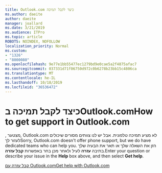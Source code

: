 ```yaml
---
title: Outlook.com כיצד לקבל תמיכה
ms.author: daeite
author: daeite
manager: joallard
ms.date: 3/21/2019
ms.audience: ITPro
ms.topic: article
ROBOTS: NOINDEX, NOFOLLOW
localization_priority: Normal
ms.custom:
- "1326"
- "8000080"
ms.openlocfilehash: 9e77e1bb55477ec1279bd9e0cae5a2f4875afac7
ms.sourcegitcommit: 037331d71f06750d972c0b6278b23bb15c4806ca
ms.translationtype: MT
ms.contentlocale: he-IL
ms.lasthandoff: 10/18/2019
ms.locfileid: "36536472"
---
```

# <a name="how-to-get-support-in-outlookcom"></a><span data-ttu-id="5bc12-102">כיצד לקבל תמיכה בOutlook.com</span><span class="sxs-lookup"><span data-stu-id="5bc12-102">How to get support in Outlook.com</span></span>

<span data-ttu-id="5bc12-103">, מצטער, Outlook.com לא מציע תמיכה טלפונית. אבל יש לנו צוותים מסורים שיכולים לעזור לך</span><span class="sxs-lookup"><span data-stu-id="5bc12-103">Sorry, Outlook.com doesn't offer phone support, but we do have dedicated teams who can help you.</span></span>
<span data-ttu-id="5bc12-104">הזן את השאלה שלך או תאר את הבעיה שלך בתיבה **עזרה** לעיל ולאחר מכן בחר באפשרות **קבל עזרה**.</span><span class="sxs-lookup"><span data-stu-id="5bc12-104">Enter your question or describe your issue in the **Help** box above, and then select **Get help**.</span></span>

[<span data-ttu-id="5bc12-105">קבל עזרה עם Outlook.com</span><span class="sxs-lookup"><span data-stu-id="5bc12-105">Get help with Outlook.com</span></span>](https://support.office.com/article/40676ad0-c831-45ac-a023-5be633be798d?wt.mc_id=Office_Outlook_com_Alchemy)
